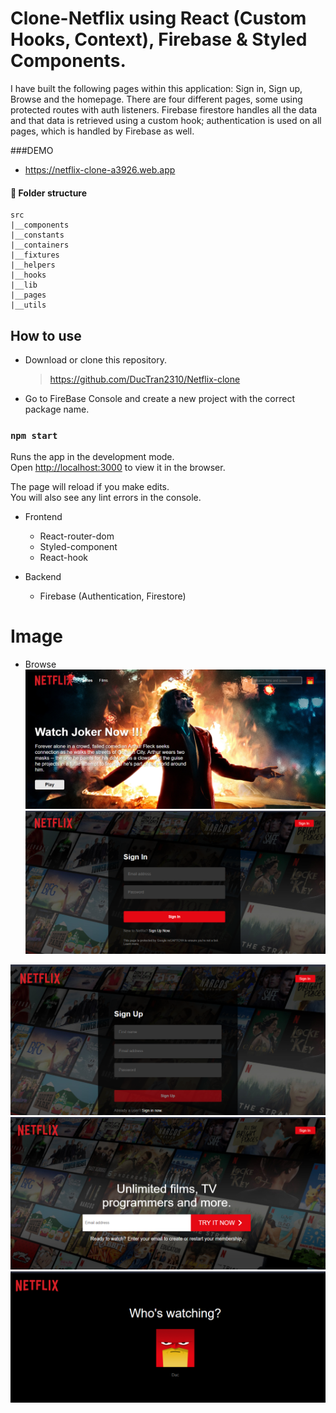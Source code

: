 # Clone-Netflix using React (Custom Hooks, Context), Firebase & Styled Components.

I have built the following pages within this application: Sign in, Sign up, Browse and the homepage.
There are four different pages, some using protected routes with auth listeners.
Firebase firestore handles all the data and that data is retrieved using a custom hook; authentication is used on all pages, which is handled by Firebase as well.

###DEMO 
-   https://netflix-clone-a3926.web.app

#### **🏨 Folder structure**

```
src
|__components
|__constants
|__containers
|__fixtures
|__helpers
|__hooks
|__lib
|__pages
|__utils
```

## How to use

-   Download or clone this repository.

    > https://github.com/DucTran2310/Netflix-clone

-   Go to FireBase Console and create a new project with the correct package name.

### `npm start`

Runs the app in the development mode.\
Open [http://localhost:3000](http://localhost:3000) to view it in the browser.

The page will reload if you make edits.\
You will also see any lint errors in the console.

-   Frontend

    -   React-router-dom
    -   Styled-component
    -   React-hook

-   Backend

    -   Firebase (Authentication, Firestore)

# Image

-   Browse
    <img src="https://raw.githubusercontent.com/DucTran2310/Netflix-clone/main/Project.png" alt="" >
    <img src="https://raw.githubusercontent.com/DucTran2310/Netflix-clone/main/project2.png" alt="" >

<img src="https://raw.githubusercontent.com/DucTran2310/Netflix-clone/main/project3.png" alt="" >

<img src="https://raw.githubusercontent.com/DucTran2310/Netflix-clone/main/homepage.png" alt="" >

<img src="https://raw.githubusercontent.com/DucTran2310/Netflix-clone/main/loading.png" alt="" >
